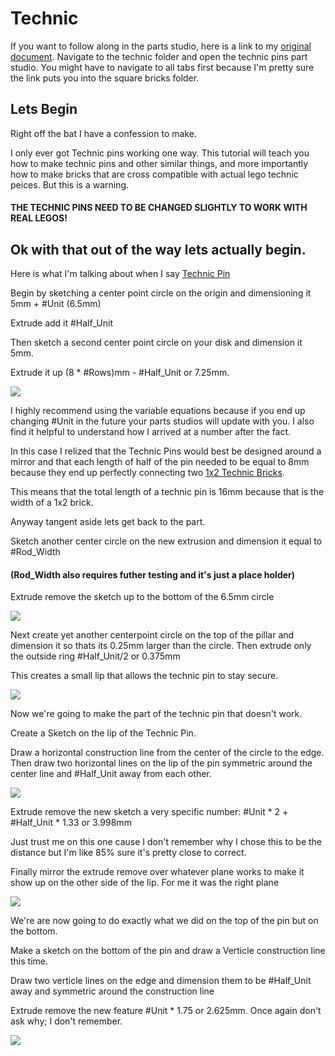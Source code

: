 # Technic

If you want to follow along in the parts studio, here is a link to my [original document](https://cvilleschools.onshape.com/documents/18c55e9aeb64057e8e0fbb6a/w/5c06b8e3c4dcf6e948152fa4/e/18df3578f02c775cfcadaef9?configuration=List_8xTqWDMkkCG2Mw%3D_2x2%3BList_ArQ6GsCPNSkQoQ%3DDefault%3BList_Izy0ldJ6UfParG%3DDefault%3BList_tmPjPdZ9wrB2lD%3DDefault&renderMode=0&uiState=6290d24be366b652b2773d0f). Navigate to the technic folder and open the technic pins part studio. You might have to navigate to all tabs first because I'm pretty sure the link puts you into the square bricks folder. 

## Lets Begin

Right off the bat I have a confession to make. 

I only ever got Technic pins working one way. This tutorial will teach you how to make technic pins and other similar things, and more importantly how to make bricks that are cross compatible with actual lego technic peices. But this is a warning. 

#### THE TECHNIC PINS NEED TO BE CHANGED SLIGHTLY TO WORK WITH REAL LEGOS!

## Ok with that out of the way lets actually begin. 

Here is what I'm talking about when I say [Technic Pin](https://www.bricklink.com/v2/catalog/catalogitem.page?P=2780#T=C)

Begin by sketching a center point circle on the origin and dimensioning it 5mm + #Unit (6.5mm)

Extrude add it #Half_Unit

Then sketch a second center point circle on your disk and dimension it 5mm. 

Extrude it up (8 * #Rows)mm - #Half_Unit or 7.25mm. 

<img src="Photos/Technic.PNG">

I highly recommend using the variable equations because if you end up changing #Unit in the future your parts studios will update with you. I also find it helpful to understand how I arrived at a number after the fact. 

In this case I relized that the Technic Pins would best be designed around a mirror and that each length of half of the pin needed to be equal to 8mm because they end up perfectly connecting two [1x2 Technic Bricks](https://www.bricklink.com/v2/catalog/catalogitem.page?P=3700#T=C). 

This means that the total length of a technic pin is 16mm because that is the width of a 1x2 brick. 

Anyway tangent aside lets get back to the part. 

Sketch another center circle on the new extrusion and dimension it equal to #Rod_Width

#### (Rod_Width also requires futher testing and it's just a place holder)

Extrude remove the sketch up to the bottom of the 6.5mm circle

<img src="Photos/Technic(1).PNG">

Next create yet another centerpoint circle on the top of the pillar and dimension it so thats its 0.25mm larger than the circle. Then extrude only the outside ring #Half_Unit/2 or 0.375mm 

This creates a small lip that allows the technic pin to stay secure. 

<img src="Photos/Technic(2).PNG">

Now we're going to make the part of the technic pin that doesn't work. 

Create a Sketch on the lip of the Technic Pin. 

Draw a horizontal construction line from the center of the circle to the edge. Then draw two horizontal lines on the lip of the pin symmetric around the center line and #Half_Unit away from each other. 

<img src="Photos/Technic(3).PNG">

Extrude remove the new sketch a very specific number: #Unit * 2 + #Half_Unit * 1.33 or 3.998mm 

Just trust me on this one cause I don't remember why I chose this to be the distance but I'm like 85% sure it's pretty close to correct. 

Finally mirror the extrude remove over whatever plane works to make it show up on the other side of the lip. For me it was the right plane

<img src="Photos/Technic(4).PNG">  

We're are now going to do exactly what we did on the top of the pin but on the bottom. 

Make a sketch on the bottom of the pin and draw a Verticle construction line this time. 

Draw two verticle lines on the edge and dimension them to be #Half_Unit away and symmetric around the construction line

Extrude remove the new feature #Unit * 1.75 or 2.625mm. Once again don't ask why; I don't remember. 

<img src="Photos/Technic(5).PNG">  
